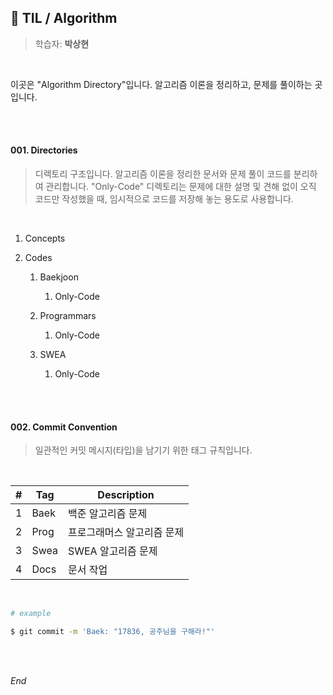 ## 🌱 TIL / Algorithm

> 학습자: **박상현**

<br />

이곳은 "Algorithm Directory"입니다. 알고리즘 이론을 정리하고, 문제를 풀이하는 곳입니다.

<br />

<br />

#### 001. Directories

> 디렉토리 구조입니다. 알고리즘 이론을 정리한 문서와 문제 풀이 코드를 분리하여 관리합니다. "Only-Code" 디렉토리는 문제에 대한 설명 및 견해 없이 오직 코드만 작성했을 때, 임시적으로 코드를 저장해 놓는 용도로 사용합니다.

<br />

1. Concepts

1. Codes
   1. Baekjoon
      1. Only-Code

   1. Programmars
      1. Only-Code

   1. SWEA
      1. Only-Code


<br />

<br />

#### 002. Commit Convention

> 일관적인 커밋 메시지(타입)을 남기기 위한 태그 규칙입니다.

<br />

| #    | Tag  | Description                |
| ---- | ---- | -------------------------- |
| 1    | Baek | 백준 알고리즘 문제         |
| 2    | Prog | 프로그래머스 알고리즘 문제 |
| 3    | Swea | SWEA 알고리즘 문제         |
| 4    | Docs | 문서 작업                  |

<br />

```bash
# example

$ git commit -m 'Baek: "17836, 공주님을 구해라!"'
```

<br />

<br />

*End*